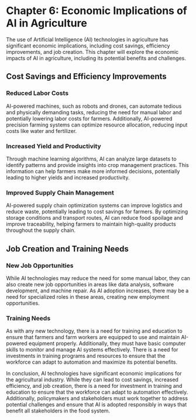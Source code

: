 Chapter 6: Economic Implications of AI in Agriculture
=====================================================

The use of Artificial Intelligence (AI) technologies in agriculture has significant economic implications, including cost savings, efficiency improvements, and job creation. This chapter will explore the economic impacts of AI in agriculture, including its potential benefits and challenges.

Cost Savings and Efficiency Improvements
----------------------------------------

### Reduced Labor Costs

AI-powered machines, such as robots and drones, can automate tedious and physically demanding tasks, reducing the need for manual labor and potentially lowering labor costs for farmers. Additionally, AI-powered precision farming systems can optimize resource allocation, reducing input costs like water and fertilizer.

### Increased Yield and Productivity

Through machine learning algorithms, AI can analyze large datasets to identify patterns and provide insights into crop management practices. This information can help farmers make more informed decisions, potentially leading to higher yields and increased productivity.

### Improved Supply Chain Management

AI-powered supply chain optimization systems can improve logistics and reduce waste, potentially leading to cost savings for farmers. By optimizing storage conditions and transport routes, AI can reduce food spoilage and improve traceability, helping farmers to maintain high-quality products throughout the supply chain.

Job Creation and Training Needs
-------------------------------

### New Job Opportunities

While AI technologies may reduce the need for some manual labor, they can also create new job opportunities in areas like data analysis, software development, and machine repair. As AI adoption increases, there may be a need for specialized roles in these areas, creating new employment opportunities.

### Training Needs

As with any new technology, there is a need for training and education to ensure that farmers and farm workers are equipped to use and maintain AI-powered equipment properly. Additionally, they must have basic computer skills to monitor and manage AI systems effectively. There is a need for investments in training programs and resources to ensure that the workforce can adapt to automation and maximize its potential benefits.

In conclusion, AI technologies have significant economic implications for the agricultural industry. While they can lead to cost savings, increased efficiency, and job creation, there is a need for investment in training and education to ensure that the workforce can adapt to automation effectively. Additionally, policymakers and stakeholders must work together to address potential challenges and ensure that AI is adopted responsibly in ways that benefit all stakeholders in the food system.
